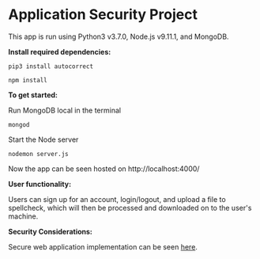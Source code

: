 # Application Security Project

This app is run using Python3 v3.7.0, Node.js v9.11.1, and MongoDB.

**Install required dependencies:**

```
pip3 install autocorrect
```

```
npm install
```

**To get started:**

Run MongoDB local in the terminal

```
mongod
```

Start the Node server

```
nodemon server.js
```

Now the app can be seen hosted on http://localhost:4000/

**User functionality:**

Users can sign up for an account, login/logout, and upload a file to spellcheck, which will then be processed and downloaded on to the user's machine.

**Security Considerations:**

Secure web application implementation can be seen [here](Assignment_2.pdf).
